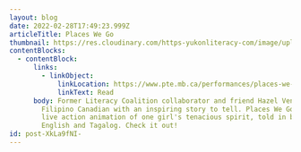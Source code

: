 ```yaml
---
layout: blog
date: 2022-02-28T17:49:23.999Z
articleTitle: Places We Go
thumbnail: https://res.cloudinary.com/https-yukonliteracy-com/image/upload/q_35/v1648531130/screen-shot-2022-02-28-at-10.49.41-am_w1afol.png
contentBlocks:
  - contentBlock:
      links:
        - linkObject:
            linkLocation: https://www.pte.mb.ca/performances/places-we-go
            linkText: Read
      body: Former Literacy Coalition collaborator and friend Hazel Venzon is a
        Filipino Canadian with an inspiring story to tell. Places We Go is a
        live action animation of one girl's tenacious spirit, told in both
        English and Tagalog. Check it out!
id: post-XkLa9fNI-
---
```

